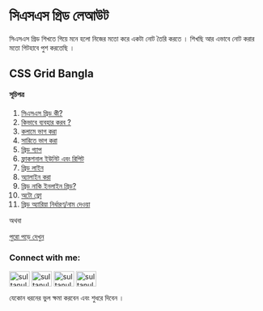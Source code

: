<h1  align="left">সিএসএস গ্রিড লেআউট</h1>
<p  align="left">সিএসএস গ্রিড শিখতে গিয়ে মনে হলো নিজের মতো করে একটা নোট তৈরি করতে । শিখছি আর এভাবে নোট করার মতো গিটহাবে পুশ করতেছি । </p>

<h2>CSS Grid Bangla</h2>
<h4  align="left">সূচিপত্র</h4>
<ol  align="left">
    <li><a target="_blank" href="https://sultanulborhan.github.io/css-grid-bangla/#section1">সিএসএস গ্রিড কী?</a></li>
    <li><a  target="_blank" href="https://sultanulborhan.github.io/css-grid-bangla/#section2">কিভাবে ব্যবহার করব ?</a></li>
    <li><a target="_blank" href="https://sultanulborhan.github.io/css-grid-bangla/#section3">কলামে ভাগ করা</a></li>
    <li><a target="_blank" href="https://sultanulborhan.github.io/css-grid-bangla/#section4">সারিতে ভাগ করা</a></li>
    <li><a target="_blank" href="https://sultanulborhan.github.io/css-grid-bangla/#section5">গ্রিড গ্যাপ</a></li>
    <li><a  target="_blank" href="https://sultanulborhan.github.io/css-grid-bangla/#section6">ফ্রাকশনাল ইউনিট এবং রিপিট</a></li>
    <li><a target="_blank" href="https://sultanulborhan.github.io/css-grid-bangla/#section7">গ্রিড লাইন</a></li>
    <li><a href="https://sultanulborhan.github.io/css-grid-bangla/#section9">অ্যালাইন করা</a></li>
    <li><a target="_blank" href="https://sultanulborhan.github.io/css-grid-bangla/#section12">গ্রিড নাকি ইনলাইন গ্রিড? </a></li>
            <li><a href="ttps://sultanulborhan.github.io/css-grid-bangla/#section13">অটো ফ্লো</a></li>
            <li><a href="ttps://sultanulborhan.github.io/css-grid-bangla/#section14">গ্রিড অ্যারিয়া নির্ধারণ/নাম দেওয়া</a></li>    
</ol>

<p  align="left">অথবা</p>

<a target="_blank" href="https://sultanulborhan.github.io/css-grid-bangla/"  align="left">পুরো পড়ে দেখুন</a>

<h3 align="left">Connect with me:</h3>
<p align="left">
<a href="https://codepen.io/sultanulborhan" target="_blank"><img align="center" src="https://raw.githubusercontent.com/rahuldkjain/github-profile-readme-generator/master/src/images/icons/Social/codepen.svg" alt="sultanulborhan" height="30" width="40" /></a>
<a href="https://twitter.com/sultanulborhan" target="_blank"><img align="center" src="https://raw.githubusercontent.com/rahuldkjain/github-profile-readme-generator/master/src/images/icons/Social/twitter.svg" alt="sultanulborhan" height="30" width="40" /></a>
<a href="https://fb.com/sultanulborhan1" target="_blank"><img align="center" src="https://raw.githubusercontent.com/rahuldkjain/github-profile-readme-generator/master/src/images/icons/Social/facebook.svg" alt="sultanulborhan1" height="30" width="40" /></a>
<a href="https://instagram.com/sultanulborhan" target="_blank"><img align="center" src="https://raw.githubusercontent.com/rahuldkjain/github-profile-readme-generator/master/src/images/icons/Social/instagram.svg" alt="sultanulborhan" height="30" width="40" /></a>
</p>

<p align="left">যেকোন ধরনের ভুল ক্ষমা করবেন এবং শুধরে দিবেন ।</p>
